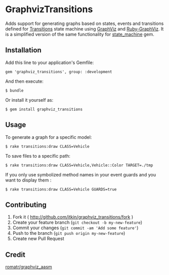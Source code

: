 # GraphvizTransitions

Adds support for generating graphs based on states, events and transitions defined for [Transitions](https://github.com/troessner/transitions) state machine using
[GraphViz](http://www.graphviz.org) and [Ruby-GraphViz](https://github.com/glejeune/Ruby-Graphviz).
It is a simplified version of the same functionality for [state_machine](https://github.com/pluginaweek/state_machine) gem.

## Installation

Add this line to your application's Gemfile:

    gem 'graphviz_transitions', group: :development

And then execute:

    $ bundle

Or install it yourself as:

    $ gem install graphviz_transitions

## Usage

To generate a graph for a specific model:

    $ rake transitions:draw CLASS=Vehicle

To save files to a specific path:

    $ rake transitions:draw CLASS=Vehicle,Vehicle::Color TARGET=./tmp

If you only use symbolized method names in your event guards and you want to display them : 

    $ rake transitions:draw CLASS=Vehicle GUARDS=true

## Contributing

1. Fork it ( http://github.com/itkin/graphviz_transitions/fork )
2. Create your feature branch (`git checkout -b my-new-feature`)
3. Commit your changes (`git commit -am 'Add some feature'`)
4. Push to the branch (`git push origin my-new-feature`)
5. Create new Pull Request


## Credit 

[romatr/graphviz_aasm](https://github.com/romatr/graphviz_aasm)
